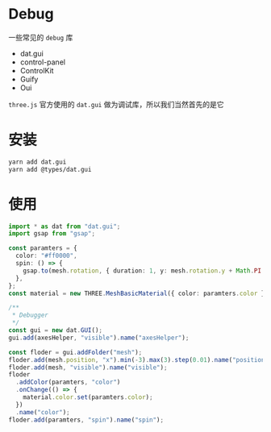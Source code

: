 # Debug

一些常见的 `debug` 库

- dat.gui
- control-panel
- ControlKit
- Guify
- Oui

`three.js` 官方使用的 `dat.gui` 做为调试库，所以我们当然首先的是它

# 安装

```bash
yarn add dat.gui
yarn add @types/dat.gui
```

# 使用

```ts
import * as dat from "dat.gui";
import gsap from "gsap";

const paramters = {
  color: "#ff0000",
  spin: () => {
    gsap.to(mesh.rotation, { duration: 1, y: mesh.rotation.y + Math.PI * 2 });
  },
};
const material = new THREE.MeshBasicMaterial({ color: paramters.color });

/**
 * Debugger
 */
const gui = new dat.GUI();
gui.add(axesHelper, "visible").name("axesHelper");

const floder = gui.addFolder("mesh");
floder.add(mesh.position, "x").min(-3).max(3).step(0.01).name("positionX");
floder.add(mesh, "visible").name("visible");
floder
  .addColor(paramters, "color")
  .onChange(() => {
    material.color.set(paramters.color);
  })
  .name("color");
floder.add(paramters, "spin").name("spin");
```
